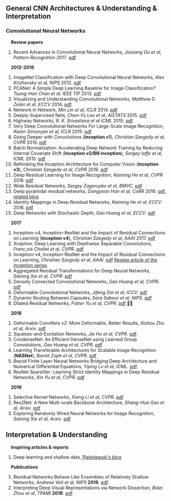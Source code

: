 ## General CNN Architectures & Understanding & Interpretation

### Convolutional Neural Networks
&nbsp;&nbsp;&nbsp;&nbsp;**Review papers**
1. Recent Advances in Convolutional Neural Networks, *Jiuxiang Gu et al, Pattern Recognition* *2017*. [pdf](https://reader.elsevier.com/reader/sd/pii/S0031320317304120?token=106FDF6803F64264A80962850E808CE382F6ACA19A91E8F2A72B3407A083A6C86149FD1B652AB48367BA2EEAB64D3564)

&nbsp;&nbsp;&nbsp;&nbsp;**2012-2016**
1. ImageNet Classification with Deep Convolutional Neural Networks, *Alex Krizhevsky et al, NIPS* 2012. [pdf](https://papers.nips.cc/paper/4824-imagenet-classification-with-deep-convolutional-neural-networks.pdf)
1. PCANet: A Simple Deep Learning Baseline for Image Classification? *Tsung-Han Chan et al, IEEE TIP* 2013. [pdf](https://arxiv.org/pdf/1404.3606.pdf)
1. Visualizing and Understanding Convolutional Networks, *Matthew D. Zeiler et al, ECCV* 2014. [pdf](https://arxiv.org/pdf/1311.2901.pdf)
1. Network In Network, *Min Lin et al, ICLR* 2014. [pdf](https://arxiv.org/pdf/1312.4400.pdf)
1. Deeply-Supervised Nets, *Chen-Yu Lee et al, AISTATS* 2015. [pdf](https://chl260.github.io/PDF/Lee_AISTATS15.pdf)
1. Highway Networks, *R. K. Srivastava et al ICML* 2015. [pdf](https://arxiv.org/pdf/1505.00387.pdf)
1. Very Deep Convolutional Networks For Large-Scale Image Recognition, *Karen Simonyan et al, ICLR* 2015. [pdf](https://arxiv.org/pdf/1409.1556.pdf)
1. Going Deeper with Convolutions (**Inception v1**), *Christian Szegedy et al, CVPR* 2015. [pdf](https://www.cs.unc.edu/~wliu/papers/GoogLeNet.pdf)
1. Batch Normalization: Accelerating Deep Network Training by Reducing Internal Covariate Shift (**Inception v2/BN inception**), *Sergey Ioffe et al,  ICML* 2015. [pdf](http://proceedings.mlr.press/v37/ioffe15.pdf) 
1. Rethinking the Inception Architecture for Computer Vision (**Inception v3**), *Christian Szegedy et al, CVPR* 2016. [pdf](https://arxiv.org/pdf/1512.00567.pdf)
1. Deep Residual Learning for Image Recognition, *Kaiming He et al, CVPR* 2016. [pdf](https://arxiv.org/pdf/1512.03385.pdf)
1. Wide Residual Networks, *Sergey Zagoruyko et al, BMVC*. [pdf](https://arxiv.org/pdf/1603.09382v3.pdf)
1. Deep pyramidal residual networks, *Dongyoon Han et al, CoRR* 2016. [pdf](https://arxiv.org/pdf/1610.02915.pdf), [related blog](http://torch.ch/blog/2016/02/04/resnets.html)
1. Identity Mappings in Deep Residual Networks, *Kaiming He et al, ECCV* 2016. [pdf](https://arxiv.org/pdf/1603.05027v3.pdf)
1. Deep Networks with Stochastic Depth, *Gao Huang et al, ECCV*. [pdf](https://arxiv.org/pdf/1603.09382v3.pdf) 

&nbsp;&nbsp;&nbsp;&nbsp;**2017**
1. Inception-v4, Inception-ResNet and the Impact of Residual Connections on Learning (**Inception v4**), *Christian Szegedy et al, AAAI* 2017. [pdf](https://arxiv.org/pdf/1602.07261.pdf)
1. Xception: Deep Learning with Depthwise Separable Convolutions, *Franc¸ois Chollet et al, CVPR*. [pdf](https://arxiv.org/pdf/1610.02357.pdf)
1. Inception-v4, Inception-ResNet and the Impact of Residual Connections on Learning, *Christian Szegedy et al, AAAI*. [pdf](https://arxiv.org/pdf/1602.07261.pdf)  [Review article of the Inception series](https://towardsdatascience.com/a-simple-guide-to-the-versions-of-the-inception-network-7fc52b863202)  
1. Aggregated Residual Transformations for Deep Neural Networks, *Saining Xie et al, CVPR*. [pdf](https://arxiv.org/pdf/1611.05431.pdf)
1. Densely Connected Convolutional Networks, *Gao Huang et al, CVPR*. [pdf](https://arxiv.org/pdf/1608.06993.pdf)
1. Deformable Convolutional Networks, *Jifeng Dai et al, ICCV*. [pdf](https://arxiv.org/pdf/1703.06211.pdf)
1. Dynamic Routing Between Capsules, *Sara Sabour et al, NIPS*. [pdf](https://papers.nips.cc/paper/6975-dynamic-routing-between-capsules.pdf)
1. Dilated Residual Networks, *Fisher Yu et al, CVPR*. [pdf](https://arxiv.org/pdf/1705.09914.pdf) &#x1F33E;&#x1F33E;

&nbsp;&nbsp;&nbsp;&nbsp;**2018**
1. Deformable ConvNets v2: More Deformable, Better Results, *Xizhou Zhu et al, Arxiv*. [pdf](https://arxiv.org/pdf/1811.11168.pdf)
1. Squeeze-and-Excitation Networks, *Jie Hu et al, CVPR*. [pdf](https://arxiv.org/pdf/1709.01507.pdf)
1. CondenseNet: An Efficient DenseNet using Learned Group Convolutions, *Gao Huang et al, CVPR*. [pdf](https://arxiv.org/pdf/1711.09224.pdf)
1. Learning Transferable Architectures for Scalable Image Recognition (**NASNet**), *Barret Zoph et al, CVPR*. [pdf](https://arxiv.org/pdf/1707.07012.pdf)
1. Beyod Finite Layer Neural Networks Bridging Deep Architecture and Numerical Differential Equations, *Yiping Lu et al, ICML*. [pdf](https://arxiv.org/pdf/1710.10121v2.pdf)
1. ResNet Sparsifier: Learning Strict Identity Mappings in Deep Residual Networks, *Xin Yu et al, CVPR*. [pdf](https://arxiv.org/pdf/1804.01661v4.pdf)

&nbsp;&nbsp;&nbsp;&nbsp;**2019**
1. Selective Kernel Networks, *Xiang Li et al, CVPR*. [pdf](https://arxiv.org/pdf/1903.06586.pdf)
1. Res2Net: A New Multi-scale Backbone Architecture, *Shang-Hua Gao et al, Arxiv*. [pdf](https://arxiv.org/pdf/1904.01169.pdf)
1. Exploring Randomly Wired Neural Networks for Image Recognition, *Saining Xie et al, Arxiv*. [pdf](https://arxiv.org/pdf/1904.01569.pdf)

## Interpretation & Understanding

&nbsp;&nbsp;&nbsp;&nbsp;**Inspiring articles & reports**
1. Deep learning and shallow data, [Piekniewski's blog](https://blog.piekniewski.info/2019/04/07/deep-learning-and-shallow-data/)

&nbsp;&nbsp;&nbsp;&nbsp;**Publications**
1. Residual Networks Behave Like Ensembles of Relatively Shallow Networks, *Andreas Veit et al, NIPS* **2016**. [pdf](https://arxiv.org/pdf/1605.06431v2.pdf)
1. Interpreting Deep Visual Representations via Network Dissection, *Bolei Zhou et al, TPAMI* **2018**. [pdf](https://arxiv.org/pdf/1711.05611.pdf)
